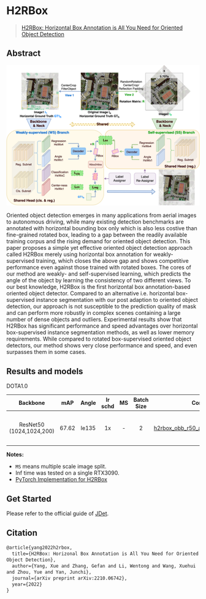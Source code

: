 # H2RBox
> [H2RBox: Horizontal Box Annotation is All You Need for Oriented Object Detection](https://arxiv.org/abs/2210.06742)

<!-- [ALGORITHM] -->
## Abstract

<div align=center>
<img src="./projects/h2rbox/configs/pipeline.png" width="800"/>
</div>

Oriented object detection emerges in many applications from aerial images to autonomous driving, while many existing detection benchmarks are annotated with horizontal bounding box only which is also less costive than fine-grained rotated box, leading to a gap between the readily available training corpus and the rising demand for oriented object detection.  This paper proposes a simple yet effective oriented object detection approach called H2RBox merely using horizontal box annotation for weakly-supervised training, which closes the above gap and shows competitive performance even against those trained with rotated boxes.  The cores of our method are weakly- and self-supervised learning, which predicts the angle of the object by learning the consistency of two different views. To our best knowledge, H2RBox is the first horizontal box annotation-based oriented object detector. Compared to an alternative i.e. horizontal box-supervised instance segmentation with our post adaption to oriented object detection, our approach is not susceptible to the prediction quality of mask and can perform more robustly in complex scenes containing a large number of dense objects and outliers. Experimental results show that H2RBox has significant performance and speed advantages over horizontal box-supervised instance segmentation methods, as well as lower memory requirements. While compared to rotated box-supervised oriented object detectors, our method shows very close performance and speed, and even surpasses them in some cases.

## Results and models

DOTA1.0

|         Backbone         |  mAP  | Angle | lr schd | MS  | Batch Size |                                                      Configs                                                      |                                                                      Download                                                                       |
|:------------------------:|:-----:|:-----:|:-------:|:---:|:----------:|:-----------------------------------------------------------------------------------------------------------------:|:---------------------------------------------------------------------------------------------------------------------------------------------------:|
| ResNet50 (1024,1024,200) | 67.62 | le135 |   1x    |  -  |     2      |                 [h2rbox_obb_r50_adamw_fpn_1x_dota](./configs/h2rbox_obb_r50_adamw_fpn_1x_dota.py)                 | [Tsinghua Cloud](https://cloud.tsinghua.edu.cn/f/9f19abe2f7074b569e77/?dl=1), [Baidu Drive (pm0i)](https://pan.baidu.com/s/1nAgTTFhcAYWgeynjnZE8NQ) |


**Notes:**

- `MS` means multiple scale image split.
- Inf time was tested on a single RTX3090.
- [PyTorch Implementation for H2RBox](https://github.com/yangxue0827/h2rbox-mmrotate)

## Get Started

Please refer to the official guide of [JDet](https://github.com/Jittor/JDet).

## Citation
```
@article{yang2022h2rbox,
  title={H2RBox: Horizonal Box Annotation is All You Need for Oriented Object Detection},
  author={Yang, Xue and Zhang, Gefan and Li, Wentong and Wang, Xuehui and Zhou, Yue and Yan, Junchi},
  journal={arXiv preprint arXiv:2210.06742},
  year={2022}
}

```
